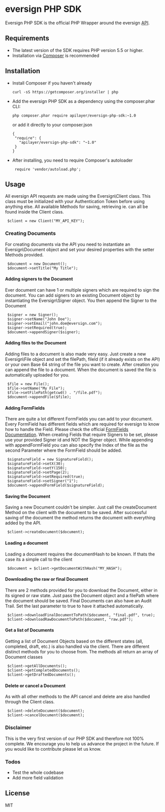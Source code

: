# eversign PHP SDK

Eversign PHP SDK is the official PHP Wrapper around the eversign [API](https://eversign.com/api/documentation).


## Requirements

  - The latest version of the SDK requires PHP version 5.5 or higher.
  - Installation via [Composer](https://getcomposer.org/) is recommended

## Installation
- Install Composer if you haven't already
   ```
   curl -sS https://getcomposer.org/installer | php
   ```
- Add the eversign PHP SDK as a dependency using the composer.phar CLI:
   ```
   php composer.phar require apilayer/eversign-php-sdk:~1.0
   ```
   or add it directly to your composer.json
   ```
   {
    "require": {
      "apilayer/eversign-php-sdk": "~1.0"
    }
  }
   ```
- After installing, you need to require Composer's autoloader
  ```
   require 'vendor/autoload.php';
  ```

## Usage
All eversign API requests are made using the Eversign\Client class. This class must be initialized with your Authentication Token before using anything else. All available Methods for saving, retrieving ie. can all be found inside the Client class.
  ```
   $client = new Client("MY_API_KEY");
  ```

### Creating Documents
For creating documents via the API you need to instantiate an Eversign\Document object and set your desired properties with the setter Methods provided.
  ```
   $document = new Document();
   $document->setTitle("My Title");
  ```

#### Adding signers to the Document
Ever document can have 1 or multiple signers which are required to sign the document. You can add signers to an existing Document object by instantiating the Eversign\Signer object. You then append the Signer to the Document
  ```
   $signer = new Signer();
   $signer->setName("John Doe");
   $signer->setEmail("john.doe@eversign.com");
   $signer->setRequired(true);
   $document->appendSigner($signer);
  ```

#### Adding files to the Document
Adding files to a document is also made very easy. Just create a new Eversign\File object and set the filePath, fileId (if it already exists on the API) or your own Base 64 string of the file you want to create. After creation you can append the file to a document. When the document is saved the file is automatically uploaded for you.
  ```
   $file = new File();
   $file->setName("My File");
   $file->setFilePath(getcwd() . "/file.pdf");
   $document->appendFile($file);
  ```

#### Adding FormFields
There are quite a lot different FormFields you can add to your document. Every FormField has different fields which are required for eversign to know how to handle the Field. Please check the official [FormFields Documentation](https://eversign.com/api/documentation/fields). When creating Fields that require Signers to be set, please use your provided Signer id and NOT the Signer object. While appending with appendFormField you can also specify the Index of the file as the second Parameter where the FormField should be added.
  ```
   $signatureField = new SignatureField();
   $signatureField->setX(30);
   $signatureField->setY(150);
   $signatureField->setPage(2);
   $signatureField->setRequired(true);
   $signatureField->setSigner("1");
   $document->appendFormField($signatureField);
  ```

#### Saving the Document
Saving a new Document couldn't be simpler. Just call the createDocument Method on the client with the document to be saved. After successful saving of the document the method returns the document with everything added by the API.
  ```
   $client->createDocument($document);
  ```

#### Loading a document
Loading a document requires the documentHash to be known. If thats the case its a simple call to the client
  ```
   $document = $client->getDocumentWithHash("MY_HASH");
  ```

#### Downloading the raw or final Document
There are 2 methods provided for you to download the Document, either in its signed or raw state. Just pass the Document object and a filePath where the document should be saved. Final Documents can also have an Audit Trail. Set the last parameter to true to have it attached automatically.
  ```
   $client->downloadFinalDocumentToPath($document, "final.pdf", true);
   $client->downloadRawDocumentToPath($document, "raw.pdf");
  ```

#### Get a list of Documents
Getting a list of Document Objects based on the different states (all, completed, draft, etc.) is also handled via the client. There are different distinct methods for you to choose from. The methods all return an array of Document classes
  ```
   $client->getAllDocuments();
   $client->getCompletedDocuments();
   $client->getDraftedDocuments();
  ```

#### Delete or cancel a Document
As with all other methods to the API cancel and delete are also handled through the Client class.
  ```
   $client->deleteDocument($document);
   $client->cancelDocument($document);
  ```

### Disclaimer
This is the very first version of our PHP SDK and therefore not 100% complete.
We encourage you to help us advance the project in the future. If you would like to contribute please let us know.

### Todos

 - Test the whole codebase
 - Add more field validation

License
----

MIT
